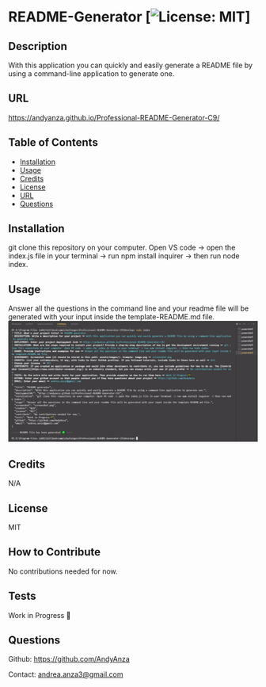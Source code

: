 
  # README-Generator [![License: MIT](https://img.shields.io/badge/License-MIT-yellow.svg)]

  ## Description
  With this application you can quickly and easily generate a README file by using a command-line application to generate one.

  ## URL
  https://andyanza.github.io/Professional-README-Generator-C9/

  ## Table of Contents

  - [Installation](#installation)
  - [Usage](#usage)
  - [Credits](#credits)
  - [License](#license)
  - [URL](#url)
  - [Questions](#Questions)

  ## Installation
  git clone this repository on your computer. Open VS code -> open the index.js file in your terminal -> run npm install inquirer -> then run node index.

  ## Usage
  Answer all the questions in the command line and your readme file will be generated with your input inside the template-README.md file.
  ![alt text](assets/images/screenshot.png)

  ## Credits
  N/A

  ## License
  MIT

  ## How to Contribute
  No contributions needed for now.

  ## Tests
  Work in Progress 🚧

  ## Questions
  Github: <https://github.com/AndyAnza> 
 
  Contact: <andrea.anza3@gmail.com>
